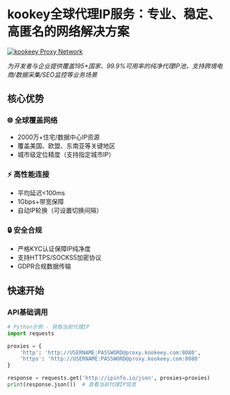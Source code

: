 # kookey全球代理IP服务：专业、稳定、高匿名的网络解决方案

[![kookeey Proxy Network](https://via.placeholder.com/1280x640?text=KOOKEEY+Global+Proxy+Network)](https://kookeey.com)

_为开发者与企业提供覆盖195+国家、99.9%可用率的纯净代理IP池，支持跨境电商/数据采集/SEO监控等业务场景_

## 核心优势

### 🌐 全球覆盖网络
- 2000万+住宅/数据中心IP资源
- 覆盖美国、欧盟、东南亚等关键地区
- 城市级定位精度（支持指定城市IP）

### ⚡ 高性能连接
- 平均延迟<100ms
- 1Gbps+带宽保障
- 自动IP轮换（可设置切换间隔）

### 🔒 安全合规
- 严格KYC认证保障IP纯净度
- 支持HTTPS/SOCKS5加密协议
- GDPR合规数据传输

## 快速开始

### API基础调用
```python
# Python示例 - 获取当前代理IP
import requests

proxies = {
    'http': 'http://USERNAME:PASSWORD@proxy.kookeey.com:8080',
    'https': 'http://USERNAME:PASSWORD@proxy.kookeey.com:8080'
}

response = requests.get('http://ipinfo.io/json', proxies=proxies)
print(response.json())  # 查看当前代理IP信息
